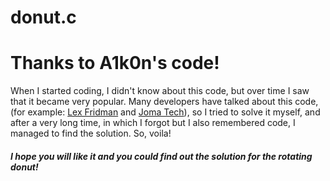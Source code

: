 # donut.c

<h1> Thanks to A1k0n's code! </h1>
<p>When I started coding, I didn't know about this code, but over time I saw that it became very popular. Many developers have talked about this code, (for example: <a href="https://www.youtube.com/watch?v=DEqXNfs_HhY">Lex Fridman</a> and <a href="https://www.youtube.com/watch?v=sW9npZVpiMI">Joma Tech</a>), so I tried to solve it myself, and after a very long time, in which I forgot but I also remembered code, I managed to find the solution.
So, voila! </p>

<h5> I hope you will like it and you could find out the solution for the rotating donut! </h5>